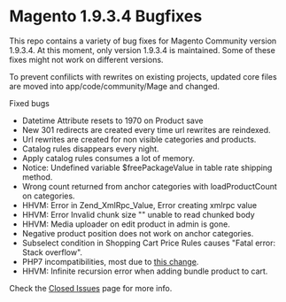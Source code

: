 # Magento 1.9.3.4 Bugfixes

This repo contains a variety of bug fixes for Magento Community version 1.9.3.4.
At this moment, only version 1.9.3.4 is maintained. Some of these fixes might not work on different versions.

To prevent confilicts with rewrites on existing projects, updated core files are moved into app/code/community/Mage and changed.

Fixed bugs

* Datetime Attribute resets to 1970 on Product save
* New 301 redirects are created every time url rewrites are reindexed.
* Url rewrites are created for non visible categories and products.
* Catalog rules disappears every night.
* Apply catalog rules consumes a lot of memory.
* Notice: Undefined variable $freePackageValue in table rate shipping method.
* Wrong count returned from anchor categories with loadProductCount on categories.
* HHVM: Error in Zend_XmlRpc_Value, Error creating xmlrpc value
* HHVM: Error Invalid chunk size "" unable to read chunked body
* HHVM: Media uploader on edit product in admin is gone.
* Negative product position does not work on anchor categories.
* Subselect condition in Shopping Cart Price Rules causes "Fatal error: Stack overflow".
* PHP7 incompatibilities, most due to [this change](http://php.net/manual/en/migration70.incompatible.php#migration70.incompatible.variable-handling.indirect).
* HHVM: Infinite recursion error when adding bundle product to cart.

Check the [Closed Issues](https://github.com/webbhuset/bugfix/issues?q=is%3Aissue+is%3Aclosed) page for more info.
